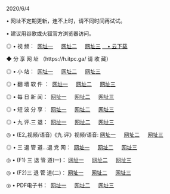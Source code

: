 <p>2020/6/4
<p>• 网址不定期更新，连不上时，请不同时间再试试。
<p>• 建议用谷歌或火狐官方浏览器访问。
<p>◎ • 视 频： 
<a href="http://hyx.lexmarktr.com/" target="_blank">网址一</a> 　 
<a href="http://hru.lexmarktr.com/" target="_blank">网址二</a> 　 
<a href="http://hwt.lexmarktr.com/b.html" target="_blank">网址三</a>
<a href="https://yadi.sk/d/d0sUeAOpal3njw" target="_wblank">　• 云下载 </a></p>
<p>◆ 分 享 网 址 （https://h.itpc.ga/ 请 收 藏） </p>

<p>◎ • 小 站：  
<a href="http://hyx.lexmarktr.com/f.html" target="_blank">网址一</a> 　 
<a href="http://hru.lexmarktr.com/h.html" target="_blank">网址二</a> 　 
<a href="http://hwt.lexmarktr.com/k/" target="_blank">网址三</a></p>
<p>◎ • 翻 墙 软 件 ：  
<a href="http://hyx.lexmarktr.com/ff/" target="_blank">网址一</a> 　 
<a href="http://hru.lexmarktr.com/s/read/a1_nd.html" target="_blank">网址二</a> 　 
<a href="http://hwt.lexmarktr.com/ff/index.html" target="_blank">网址三</a></p>
<p>◎ • 每 日 新 闻：  
<a href="http://hyx.lexmarktr.com/day/" target="_blank">网址一</a> 　 
<a href="http://hru.lexmarktr.com/day/" target="_blank">网址二</a> 　 
<a href="http://hwt.lexmarktr.com/day/index.html" target="_blank">网址三</a></p>
<p>◎ • 短 波 分 享：  
<a href="http://hyx.lexmarktr.com/h/" target="_blank">网址一</a> 　 
<a href="http://hru.lexmarktr.com/h/" target="_blank">网址二</a> 　 
<a href="http://hwt.lexmarktr.com/h/index.html" target="_blank">网址三</a></p>
<p>◎ • 九 评.三 退：  
<a href="http://hyx.lexmarktr.com/t/" target="_blank">网址一</a> 　 
<a href="http://hru.lexmarktr.com/v2/index.html" target="_blank">网址二</a> 　 
<a href="http://hwt.lexmarktr.com/tt/index.html" target="_blank">网址三</a> 　</p>
<p>◎ • (E2_视频/语音)《九 评》视频/语音: 
<a href="http://hyx.lexmarktr.com/7738.html" target="_blank">网址一</a> 　 
<a href="http://hru.lexmarktr.com/7614.html" target="_blank">网址二</a> 　 
<a href="http://hwt.lexmarktr.com/7633.html" target="_blank">网址三</a></p>
<p>◎ • 三 退 管 道...退 党 网：  
<a href="http://hyx.lexmarktr.com/go/td1.html" target="_blank">网址一</a> 　 
<a href="http://hru.lexmarktr.com/go/td2.html" target="_blank">网址二</a> 　 
<a href="http://hwt.lexmarktr.com/go/td3.html" target="_blank">网址三</a></p>
<p>◎ • (F1) 三 退 管 道(一)： 
<a href="http://hyx.lexmarktr.com/dd/" target="_blank">网址一</a> 　 
<a href="http://hru.lexmarktr.com/s/read/a1_tdx.html" target="_blank">网址二</a> 　 
<a href="http://hwt.lexmarktr.com/dd/" target="_blank">网址三</a></p>
<p>◎ • (F2)三 退 管 道(二)： 
<a href="http://hwt.lexmarktr.com/d/" target="_blank">网址一</a> 　 
<a href="http://hyx.lexmarktr.com/d/index.html" target="_blank">网址二</a> 　 
<a href="http://hru.lexmarktr.com/d/" target="_blank">网址三</a></p>
<p>◎ • PDF电子书：  
<a href="http://hyx.lexmarktr.com/p/" target="_blank">网址一</a> 　 
<a href="http://hru.lexmarktr.com/p/index.html" target="_blank">网址二</a> 　 
<a href="http://hwt.lexmarktr.com/p/" target="_blank">网址三</a></p>
